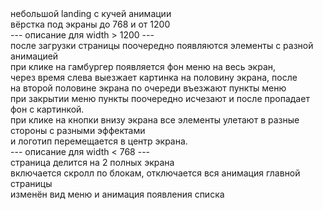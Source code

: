 <div>
небольшой landing с кучей анимации <br>
вёрстка под экраны до 768 и от 1200 <br>
--- описание для width > 1200 --- <br> 
после загрузки страницы поочередно появляются элементы с разной анимацией <br>
при клике на гамбургер появляется фон меню на весь экран, <br>
через время слева выезжает картинка на половину экрана, после <br>
на второй половине экрана по очереди въезжают пункты меню <br>
при закрытии меню пункты поочередно исчезают и после пропадает фон с картинкой. <br>
при клике на кнопки внизу экрана все элементы улетают в разные стороны с разными эффектами <br>
и логотип перемещается в центр экрана. <br>
--- описание для width < 768 --- <br>
страница делится на 2 полных экрана <br>
включается скролл по блокам, отключается вся анимация главной страницы <br>
изменён вид меню и анимация появления списка <br>
</div>
